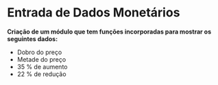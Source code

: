# Entrada de Dados Monetários </br>
 **Criação de um módulo que tem funções incorporadas para mostrar os seguintes dados:** </br>
 * Dobro do preço </br>
 * Metade do preço </br>
 * 35 % de aumento </br>
 * 22 % de redução </br>
